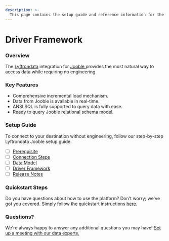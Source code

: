 ```yaml
---
description: >-
  This page contains the setup guide and reference information for the Jooble source connector.
---
```


# Driver Framework

### Overview

The [Lyftrondata](https://www.lyftrondata.com/) integration for [Jooble](https://www.lyftrondata.com/integration/jooble/)[ ](https://www.lyftrondata.com/integration/jooble/)provides the most natural way to access data while requiring no engineering.

### Key Features

* Comprehensive incremental load mechanism.
* Data from Jooble is available in real-time.&#x20;
* ANSI SQL is fully supported to query data with ease.
* Ready to query Jooble relational schema model.

### Setup Guide

To connect to your destination without engineering, follow our step-by-step Lyftrondata Jooble setup guide.

* [ ] [Prerequisite](../../marketing-analytics/jooble/prerequisite.md)
* [ ] [Connection Steps](../../marketing-analytics/jooble/connection-steps.md)
* [ ] [Data Model](../../marketing-analytics/jooble/data-model/)
* [ ] [Driver Framework](../../marketing-analytics/jooble/driver-framework/)
* [ ] [Release Notes](../../marketing-analytics/jooble/release-notes.md)

### Quickstart Steps

Do you have questions about how to use the platform? Don't worry; we've got you covered. Simply follow the quickstart instructions [here](../../../quickstart-steps.md).

### Questions? <a href="#questions" id="questions"></a>

We're always happy to answer any additional questions you may have! [Set up a meeting with our data experts.](https://www.lyftrondata.com/book-a-meeting/)


